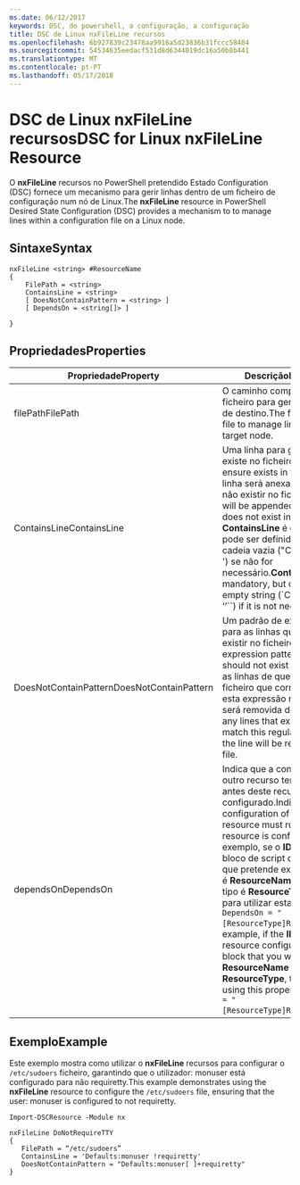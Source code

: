 ```yaml
---
ms.date: 06/12/2017
keywords: DSC, do powershell, a configuração, a configuração
title: DSC de Linux nxFileLine recursos
ms.openlocfilehash: 6b927839c23478aa9916a5d23836b31fccc58484
ms.sourcegitcommit: 54534635eedacf531d8d6344019dc16a50b8b441
ms.translationtype: MT
ms.contentlocale: pt-PT
ms.lasthandoff: 05/17/2018
---
```

# <a name="dsc-for-linux-nxfileline-resource"></a><span data-ttu-id="c3059-103">DSC de Linux nxFileLine recursos</span><span class="sxs-lookup"><span data-stu-id="c3059-103">DSC for Linux nxFileLine Resource</span></span>

<span data-ttu-id="c3059-104">O **nxFileLine** recursos no PowerShell pretendido Estado Configuration (DSC) fornece um mecanismo para gerir linhas dentro de um ficheiro de configuração num nó de Linux.</span><span class="sxs-lookup"><span data-stu-id="c3059-104">The **nxFileLine** resource in PowerShell Desired State Configuration (DSC) provides a mechanism to to manage lines within a configuration file on a Linux node.</span></span>

## <a name="syntax"></a><span data-ttu-id="c3059-105">Sintaxe</span><span class="sxs-lookup"><span data-stu-id="c3059-105">Syntax</span></span>

```
nxFileLine <string> #ResourceName
{
    FilePath = <string>
    ContainsLine = <string>
    [ DoesNotContainPattern = <string> ]
    [ DependsOn = <string[]> ]

}
```

## <a name="properties"></a><span data-ttu-id="c3059-106">Propriedades</span><span class="sxs-lookup"><span data-stu-id="c3059-106">Properties</span></span>

|  <span data-ttu-id="c3059-107">Propriedade</span><span class="sxs-lookup"><span data-stu-id="c3059-107">Property</span></span> |  <span data-ttu-id="c3059-108">Descrição</span><span class="sxs-lookup"><span data-stu-id="c3059-108">Description</span></span> |
|---|---|
| <span data-ttu-id="c3059-109">filePath</span><span class="sxs-lookup"><span data-stu-id="c3059-109">FilePath</span></span>| <span data-ttu-id="c3059-110">O caminho completo para o ficheiro para gerir linhas no nó de destino.</span><span class="sxs-lookup"><span data-stu-id="c3059-110">The full path to the file to manage lines in on the target node.</span></span>|
| <span data-ttu-id="c3059-111">ContainsLine</span><span class="sxs-lookup"><span data-stu-id="c3059-111">ContainsLine</span></span>| <span data-ttu-id="c3059-112">Uma linha para garantir que existe no ficheiro.</span><span class="sxs-lookup"><span data-stu-id="c3059-112">A line to ensure exists in the file.</span></span> <span data-ttu-id="c3059-113">Esta linha será anexada ao ficheiro se não existir no ficheiro.</span><span class="sxs-lookup"><span data-stu-id="c3059-113">This line will be appended to the file if it does not exist in the file.</span></span> <span data-ttu-id="c3059-114">**ContainsLine** é obrigatório, mas pode ser definido como uma cadeia vazia ("ContainsLine = ' ') se não for necessário.</span><span class="sxs-lookup"><span data-stu-id="c3059-114">**ContainsLine** is mandatory, but can be set to an empty string (\`ContainsLine = ‘’\`\`) if it is not needed.</span></span>|
| <span data-ttu-id="c3059-115">DoesNotContainPattern</span><span class="sxs-lookup"><span data-stu-id="c3059-115">DoesNotContainPattern</span></span>| <span data-ttu-id="c3059-116">Um padrão de expressão regular para as linhas que não deve existir no ficheiro.</span><span class="sxs-lookup"><span data-stu-id="c3059-116">A regular expression pattern for lines that should not exist in the file.</span></span> <span data-ttu-id="c3059-117">Para as linhas de que existe no ficheiro que correspondem a esta expressão regular, a linha será removida do ficheiro.</span><span class="sxs-lookup"><span data-stu-id="c3059-117">For any lines that exist in the file that match this regular expression, the line will be removed from the file.</span></span>|
| <span data-ttu-id="c3059-118">dependsOn</span><span class="sxs-lookup"><span data-stu-id="c3059-118">DependsOn</span></span> | <span data-ttu-id="c3059-119">Indica que a configuração de outro recurso tem de executar antes deste recurso é configurado.</span><span class="sxs-lookup"><span data-stu-id="c3059-119">Indicates that the configuration of another resource must run before this resource is configured.</span></span> <span data-ttu-id="c3059-120">Por exemplo, se o **ID** do recurso de bloco de script de configuração que pretende executar primeiro é **ResourceName** e o respetivo tipo é **ResourceType**, a sintaxe para utilizar esta a propriedade é `DependsOn = "[ResourceType]ResourceName"`.</span><span class="sxs-lookup"><span data-stu-id="c3059-120">For example, if the **ID** of the resource configuration script block that you want to run first is **ResourceName** and its type is **ResourceType**, the syntax for using this property is `DependsOn = "[ResourceType]ResourceName"`.</span></span>|

## <a name="example"></a><span data-ttu-id="c3059-121">Exemplo</span><span class="sxs-lookup"><span data-stu-id="c3059-121">Example</span></span>

<span data-ttu-id="c3059-122">Este exemplo mostra como utilizar o **nxFileLine** recursos para configurar o `/etc/sudoers` ficheiro, garantindo que o utilizador: monuser está configurado para não requiretty.</span><span class="sxs-lookup"><span data-stu-id="c3059-122">This example demonstrates using the **nxFileLine** resource to configure the `/etc/sudoers` file, ensuring that the user: monuser is configured to not requiretty.</span></span>

```
Import-DSCResource -Module nx

nxFileLine DoNotRequireTTY
{
   FilePath = “/etc/sudoers”
   ContainsLine = 'Defaults:monuser !requiretty'
   DoesNotContainPattern = "Defaults:monuser[ ]+requiretty"
}
```
